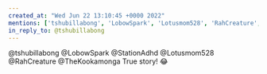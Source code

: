 ```yaml
---
created_at: "Wed Jun 22 13:10:45 +0000 2022"
mentions: ['tshubillabong', 'LobowSpark', 'Lotusmom528', 'RahCreature', 'TheKookamonga']
in_reply_to: @tshubillabong
---
```


@tshubillabong @LobowSpark @StationAdhd @Lotusmom528 @RahCreature @TheKookamonga True story! 😂